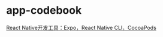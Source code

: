 # app-codebook

[React Native开发工具：Expo，React Native CLI，CocoaPods](https://segmentfault.com/a/1190000018768848)